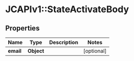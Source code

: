 # JCAPIv1::StateActivateBody

## Properties
Name | Type | Description | Notes
------------ | ------------- | ------------- | -------------
**email** | **Object** |  | [optional] 

